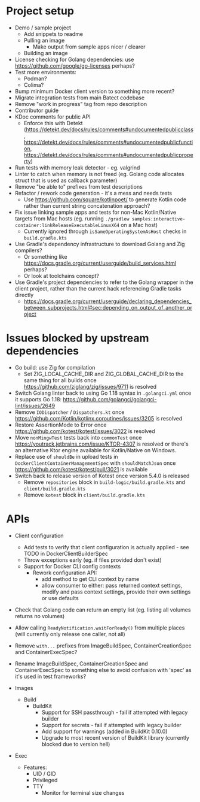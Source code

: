 # Project setup

* Demo / sample project
  * Add snippets to readme
  * Pulling an image
    * Make output from sample apps nicer / clearer
  * Building an image
* License checking for Golang dependencies: use https://github.com/google/go-licenses perhaps?
* Test more environments:
  * Podman?
  * Colima?
* Bump minimum Docker client version to something more recent?
* Migrate integration tests from main Batect codebase
* Remove "work in progress" tag from repo description
* Contributor guide
* KDoc comments for public API
  * Enforce this with Detekt (https://detekt.dev/docs/rules/comments#undocumentedpublicclass, https://detekt.dev/docs/rules/comments#undocumentedpublicfunction, https://detekt.dev/docs/rules/comments#undocumentedpublicproperty)
* Run tests with memory leak detector - eg. valgrind
* Linter to catch when memory is not freed (eg. Golang code allocates struct that is used as callback parameter)
* Remove "be able to" prefixes from test descriptions
* Refactor / rework code generation - it's a mess and needs tests
  * Use https://github.com/square/kotlinpoet/ to generate Kotlin code rather than current string concatenation approach?
* Fix issue linking sample apps and tests for non-Mac Kotlin/Native targets from Mac hosts (eg. running `./gradlew samples:interactive-container:linkReleaseExecutableLinuxX64` on a Mac host)
  * Currently ignored through `isSameOperatingSystemAsHost` checks in `build.gradle.kts`
* Use Gradle's dependency infrastructure to download Golang and Zig compilers?
  * Or something like https://docs.gradle.org/current/userguide/build_services.html perhaps?
  * Or look at toolchains concept?
* Use Gradle's project dependencies to refer to the Golang wrapper in the client project, rather than the current hack referencing Gradle tasks directly
  * https://docs.gradle.org/current/userguide/declaring_dependencies_between_subprojects.html#sec:depending_on_output_of_another_project

# Issues blocked by upstream dependencies

* Go build: use Zig for compilation
  * Set ZIG_LOCAL_CACHE_DIR and ZIG_GLOBAL_CACHE_DIR to the same thing for all builds once https://github.com/ziglang/zig/issues/9711 is resolved
* Switch Golang linter back to using Go 1.18 syntax in `.golangci.yml` once it supports Go 1.18: https://github.com/golangci/golangci-lint/issues/2649
* Remove `IODispatcher` / `Dispatchers.kt` once https://github.com/Kotlin/kotlinx.coroutines/issues/3205 is resolved
* Restore AssertionMode to Error once https://github.com/kotest/kotest/issues/3022 is resolved
* Move `nonMingwTest` tests back into `commonTest` once https://youtrack.jetbrains.com/issue/KTOR-4307 is resolved or there's an alternative Ktor engine available for Kotlin/Native on Windows.
* Replace use of `shouldBe` in upload tests in `DockerClientContainerManagementSpec` with `shouldMatchJson` once https://github.com/kotest/kotest/pull/3021 is available
* Switch back to release version of Kotest once version 5.4.0 is released
  * Remove `repositories` block in `build-logic/build.gradle.kts` and `client/build.gradle.kts`
  * Remove `kotest` block in `client/build.gradle.kts`

# APIs

* Client configuration
  * Add tests to verify that client configuration is actually applied - see TODO in DockerClientBuilderSpec
  * Throw exceptions early (eg. if files provided don't exist)
  * Support for Docker CLI config contexts
    * Rework configuration API:
      * add method to get CLI context by name
      * allow consumer to either: pass returned context settings, modify and pass context settings, provide their own settings or use defaults

* Check that Golang code can return an empty list (eg. listing all volumes returns no volumes)

* Allow calling `ReadyNotification.waitForReady()` from multiple places (will currently only release one caller, not all)
* Remove `with...` prefixes from ImageBuildSpec, ContainerCreationSpec and ContainerExecSpec?
* Rename ImageBuildSpec, ContainerCreationSpec and ContainerExecSpec to something else to avoid confusion with 'spec' as it's used in test frameworks?

* Images
  * Build
    * BuildKit
      * Support for SSH passthrough - fail if attempted with legacy builder
      * Support for secrets - fail if attempted with legacy builder
      * Add support for warnings (added in BuildKit 0.10.0)
      * Upgrade to most recent version of BuildKit library (currently blocked due to version hell)
* Exec
  * Features:
    * UID / GID
    * Privileged
    * TTY
      * Monitor for terminal size changes
